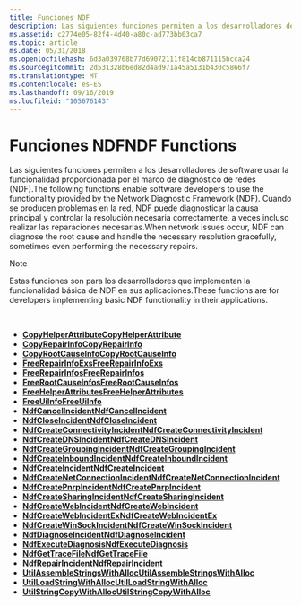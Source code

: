 ```yaml
---
title: Funciones NDF
description: Las siguientes funciones permiten a los desarrolladores de software usar la funcionalidad proporcionada por el marco de diagnóstico de redes (NDF).
ms.assetid: c2774e05-82f4-4d40-a80c-ad773bb03ca7
ms.topic: article
ms.date: 05/31/2018
ms.openlocfilehash: 6d3a039768b77d69072111f814cb871115bcca24
ms.sourcegitcommit: 2d531328b6ed82d4ad971a45a5131b430c5866f7
ms.translationtype: MT
ms.contentlocale: es-ES
ms.lasthandoff: 09/16/2019
ms.locfileid: "105676143"
---
```

# <a name="ndf-functions"></a><span data-ttu-id="b3fc6-103">Funciones NDF</span><span class="sxs-lookup"><span data-stu-id="b3fc6-103">NDF Functions</span></span>

<span data-ttu-id="b3fc6-104">Las siguientes funciones permiten a los desarrolladores de software usar la funcionalidad proporcionada por el marco de diagnóstico de redes (NDF).</span><span class="sxs-lookup"><span data-stu-id="b3fc6-104">The following functions enable software developers to use the functionality provided by the Network Diagnostic Framework (NDF).</span></span> <span data-ttu-id="b3fc6-105">Cuando se producen problemas en la red, NDF puede diagnosticar la causa principal y controlar la resolución necesaria correctamente, a veces incluso realizar las reparaciones necesarias.</span><span class="sxs-lookup"><span data-stu-id="b3fc6-105">When network issues occur, NDF can diagnose the root cause and handle the necessary resolution gracefully, sometimes even performing the necessary repairs.</span></span>

> [!Note]  
> <span data-ttu-id="b3fc6-106">Estas funciones son para los desarrolladores que implementan la funcionalidad básica de NDF en sus aplicaciones.</span><span class="sxs-lookup"><span data-stu-id="b3fc6-106">These functions are for developers implementing basic NDF functionality in their applications.</span></span>

 

-   [<span data-ttu-id="b3fc6-107">**CopyHelperAttribute**</span><span class="sxs-lookup"><span data-stu-id="b3fc6-107">**CopyHelperAttribute**</span></span>](copyhelperattribute.md)
-   [<span data-ttu-id="b3fc6-108">**CopyRepairInfo**</span><span class="sxs-lookup"><span data-stu-id="b3fc6-108">**CopyRepairInfo**</span></span>](copyrepairinfo.md)
-   [<span data-ttu-id="b3fc6-109">**CopyRootCauseInfo**</span><span class="sxs-lookup"><span data-stu-id="b3fc6-109">**CopyRootCauseInfo**</span></span>](copyrootcauseinfo.md)
-   [<span data-ttu-id="b3fc6-110">**FreeRepairInfoExs**</span><span class="sxs-lookup"><span data-stu-id="b3fc6-110">**FreeRepairInfoExs**</span></span>](freerepairinfoexs.md)
-   [<span data-ttu-id="b3fc6-111">**FreeRepairInfos**</span><span class="sxs-lookup"><span data-stu-id="b3fc6-111">**FreeRepairInfos**</span></span>](freerepairinfos.md)
-   [<span data-ttu-id="b3fc6-112">**FreeRootCauseInfos**</span><span class="sxs-lookup"><span data-stu-id="b3fc6-112">**FreeRootCauseInfos**</span></span>](freerootcauseinfos.md)
-   [<span data-ttu-id="b3fc6-113">**FreeHelperAttributes**</span><span class="sxs-lookup"><span data-stu-id="b3fc6-113">**FreeHelperAttributes**</span></span>](freehelperattributes.md)
-   [<span data-ttu-id="b3fc6-114">**FreeUiInfo**</span><span class="sxs-lookup"><span data-stu-id="b3fc6-114">**FreeUiInfo**</span></span>](freeuiinfo.md)
-   [<span data-ttu-id="b3fc6-115">**NdfCancelIncident**</span><span class="sxs-lookup"><span data-stu-id="b3fc6-115">**NdfCancelIncident**</span></span>](/windows/desktop/api/Ndfapi/nf-ndfapi-ndfcancelincident)
-   [<span data-ttu-id="b3fc6-116">**NdfCloseIncident**</span><span class="sxs-lookup"><span data-stu-id="b3fc6-116">**NdfCloseIncident**</span></span>](/windows/desktop/api/Ndfapi/nf-ndfapi-ndfcloseincident)
-   [<span data-ttu-id="b3fc6-117">**NdfCreateConnectivityIncident**</span><span class="sxs-lookup"><span data-stu-id="b3fc6-117">**NdfCreateConnectivityIncident**</span></span>](/windows/desktop/api/Ndfapi/nf-ndfapi-ndfcreateconnectivityincident)
-   [<span data-ttu-id="b3fc6-118">**NdfCreateDNSIncident**</span><span class="sxs-lookup"><span data-stu-id="b3fc6-118">**NdfCreateDNSIncident**</span></span>](/windows/desktop/api/Ndfapi/nf-ndfapi-ndfcreatednsincident)
-   [<span data-ttu-id="b3fc6-119">**NdfCreateGroupingIncident**</span><span class="sxs-lookup"><span data-stu-id="b3fc6-119">**NdfCreateGroupingIncident**</span></span>](/windows/desktop/api/Ndfapi/nf-ndfapi-ndfcreategroupingincident)
-   [<span data-ttu-id="b3fc6-120">**NdfCreateInboundIncident**</span><span class="sxs-lookup"><span data-stu-id="b3fc6-120">**NdfCreateInboundIncident**</span></span>](/windows/desktop/api/Ndfapi/nf-ndfapi-ndfcreateinboundincident)
-   [<span data-ttu-id="b3fc6-121">**NdfCreateIncident**</span><span class="sxs-lookup"><span data-stu-id="b3fc6-121">**NdfCreateIncident**</span></span>](/windows/desktop/api/Ndfapi/nf-ndfapi-ndfcreateincident)
-   [<span data-ttu-id="b3fc6-122">**NdfCreateNetConnectionIncident**</span><span class="sxs-lookup"><span data-stu-id="b3fc6-122">**NdfCreateNetConnectionIncident**</span></span>](/windows/desktop/api/Ndfapi/nf-ndfapi-ndfcreatenetconnectionincident)
-   [<span data-ttu-id="b3fc6-123">**NdfCreatePnrpIncident**</span><span class="sxs-lookup"><span data-stu-id="b3fc6-123">**NdfCreatePnrpIncident**</span></span>](/windows/desktop/api/Ndfapi/nf-ndfapi-ndfcreatepnrpincident)
-   [<span data-ttu-id="b3fc6-124">**NdfCreateSharingIncident**</span><span class="sxs-lookup"><span data-stu-id="b3fc6-124">**NdfCreateSharingIncident**</span></span>](/windows/desktop/api/Ndfapi/nf-ndfapi-ndfcreatesharingincident)
-   [<span data-ttu-id="b3fc6-125">**NdfCreateWebIncident**</span><span class="sxs-lookup"><span data-stu-id="b3fc6-125">**NdfCreateWebIncident**</span></span>](/windows/desktop/api/Ndfapi/nf-ndfapi-ndfcreatewebincident)
-   [<span data-ttu-id="b3fc6-126">**NdfCreateWebIncidentEx**</span><span class="sxs-lookup"><span data-stu-id="b3fc6-126">**NdfCreateWebIncidentEx**</span></span>](/windows/desktop/api/Ndfapi/nf-ndfapi-ndfcreatewebincidentex)
-   [<span data-ttu-id="b3fc6-127">**NdfCreateWinSockIncident**</span><span class="sxs-lookup"><span data-stu-id="b3fc6-127">**NdfCreateWinSockIncident**</span></span>](/windows/desktop/api/Ndfapi/nf-ndfapi-ndfcreatewinsockincident)
-   [<span data-ttu-id="b3fc6-128">**NdfDiagnoseIncident**</span><span class="sxs-lookup"><span data-stu-id="b3fc6-128">**NdfDiagnoseIncident**</span></span>](/windows/desktop/api/Ndfapi/nf-ndfapi-ndfdiagnoseincident)
-   [<span data-ttu-id="b3fc6-129">**NdfExecuteDiagnosis**</span><span class="sxs-lookup"><span data-stu-id="b3fc6-129">**NdfExecuteDiagnosis**</span></span>](/windows/desktop/api/Ndfapi/nf-ndfapi-ndfexecutediagnosis)
-   [<span data-ttu-id="b3fc6-130">**NdfGetTraceFile**</span><span class="sxs-lookup"><span data-stu-id="b3fc6-130">**NdfGetTraceFile**</span></span>](/windows/desktop/api/Ndfapi/nf-ndfapi-ndfgettracefile)
-   [<span data-ttu-id="b3fc6-131">**NdfRepairIncident**</span><span class="sxs-lookup"><span data-stu-id="b3fc6-131">**NdfRepairIncident**</span></span>](/windows/desktop/api/Ndfapi/nf-ndfapi-ndfrepairincident)
-   [<span data-ttu-id="b3fc6-132">**UtilAssembleStringsWithAlloc**</span><span class="sxs-lookup"><span data-stu-id="b3fc6-132">**UtilAssembleStringsWithAlloc**</span></span>](utilassemblestringswithalloc.md)
-   [<span data-ttu-id="b3fc6-133">**UtilLoadStringWithAlloc**</span><span class="sxs-lookup"><span data-stu-id="b3fc6-133">**UtilLoadStringWithAlloc**</span></span>](utilloadstringwithalloc.md)
-   [<span data-ttu-id="b3fc6-134">**UtilStringCopyWithAlloc**</span><span class="sxs-lookup"><span data-stu-id="b3fc6-134">**UtilStringCopyWithAlloc**</span></span>](utilstringcopywithalloc.md)

 

 




